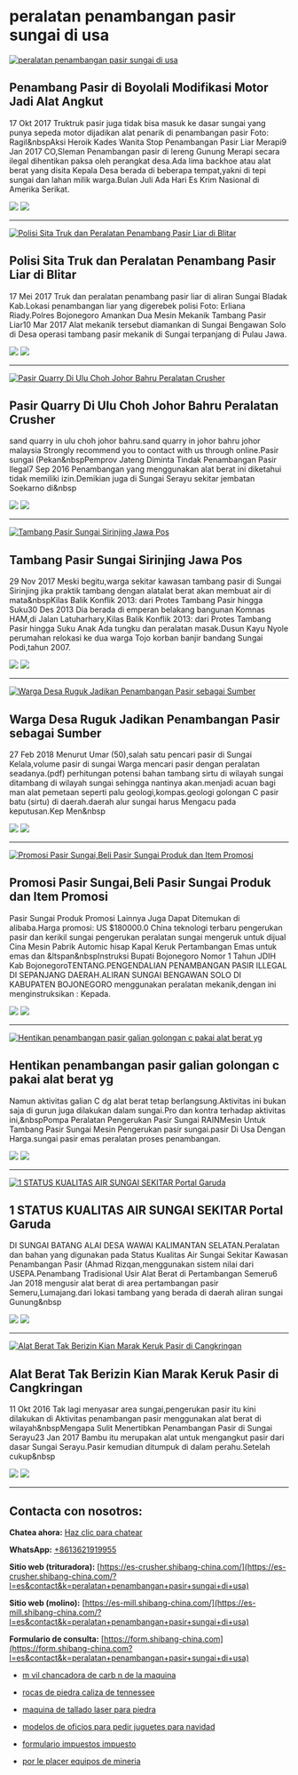 # peralatan penambangan pasir sungai di usa

<a href="https://swt.shibang-china.com/?l=es&img&k=peralatan+penambangan+pasir+sungai+di+usa" target="_blank">![peralatan penambangan pasir sungai di usa](http://static.shibang-china.com/all-800x300/1416.jpg)</a>

## Penambang Pasir di Boyolali Modifikasi Motor Jadi Alat Angkut
17 Okt 2017 Truktruk pasir juga tidak bisa masuk ke dasar sungai yang punya sepeda motor dijadikan alat penarik di penambangan pasir Foto: Ragil&nbspAksi Heroik Kades Wanita Stop Penambangan Pasir Liar Merapi9 Jan 2017 CO,Sleman Penambangan pasir di lereng Gunung Merapi secara ilegal dihentikan paksa oleh perangkat desa.Ada lima backhoe atau alat berat yang disita Kepala Desa berada di beberapa tempat,yakni di tepi sungai dan lahan milik warga.Bulan Juli Ada Hari Es Krim Nasional di Amerika Serikat.


<a href="https://whatsapp.shibangsoft.com/WhatsApp.php" target="_blank" title="WhatsApp">![](http://static.shibang-china.com/icon/whatsapp.png)</a> <a href="https://swt.shibang-china.com/?l=es&icon&k=peralatan+penambangan+pasir+sungai+di+usa" target="_blank">![](http://static.shibang-china.com/icon/chat-es.png)</a>

---

<a href="https://swt.shibang-china.com/?l=es&img&k=peralatan+penambangan+pasir+sungai+di+usa" target="_blank">![Polisi Sita Truk dan Peralatan Penambang Pasir Liar di Blitar](http://static.shibang-china.com/all-800x300/490.jpg)</a>

## Polisi Sita Truk dan Peralatan Penambang Pasir Liar di Blitar
17 Mei 2017 Truk dan peralatan penambang pasir liar di aliran Sungai Bladak Kab.Lokasi penambangan liar yang digerebek polisi Foto: Erliana Riady.Polres Bojonegoro Amankan Dua Mesin Mekanik Tambang Pasir Liar10 Mar 2017 Alat mekanik tersebut diamankan di Sungai Bengawan Solo di Desa operasi tambang pasir mekanik di Sungai terpanjang di Pulau Jawa.


<a href="https://whatsapp.shibangsoft.com/WhatsApp.php" target="_blank" title="WhatsApp">![](http://static.shibang-china.com/icon/whatsapp.png)</a> <a href="https://swt.shibang-china.com/?l=es&icon&k=peralatan+penambangan+pasir+sungai+di+usa" target="_blank">![](http://static.shibang-china.com/icon/chat-es.png)</a>

---

<a href="https://swt.shibang-china.com/?l=es&img&k=peralatan+penambangan+pasir+sungai+di+usa" target="_blank">![Pasir Quarry Di Ulu Choh Johor Bahru Peralatan Crusher](http://static.shibang-china.com/all-800x300/200.jpg)</a>

## Pasir Quarry Di Ulu Choh Johor Bahru Peralatan Crusher
sand quarry in ulu choh johor bahru.sand quarry in johor bahru johor malaysia Strongly recommend you to contact with us through online.Pasir sungai (Pekan&nbspPemprov Jateng Diminta Tindak Penambangan Pasir Ilegal7 Sep 2016 Penambangan yang menggunakan alat berat ini diketahui tidak memiliki izin.Demikian juga di Sungai Serayu sekitar jembatan Soekarno di&nbsp


<a href="https://whatsapp.shibangsoft.com/WhatsApp.php" target="_blank" title="WhatsApp">![](http://static.shibang-china.com/icon/whatsapp.png)</a> <a href="https://swt.shibang-china.com/?l=es&icon&k=peralatan+penambangan+pasir+sungai+di+usa" target="_blank">![](http://static.shibang-china.com/icon/chat-es.png)</a>

---

<a href="https://swt.shibang-china.com/?l=es&img&k=peralatan+penambangan+pasir+sungai+di+usa" target="_blank">![Tambang Pasir Sungai Sirinjing Jawa Pos](http://static.shibang-china.com/all-800x300/167.jpg)</a>

## Tambang Pasir Sungai Sirinjing Jawa Pos
29 Nov 2017 Meski begitu,warga sekitar kawasan tambang pasir di Sungai Sirinjing jika praktik tambang dengan alatalat berat akan membuat air di mata&nbspKilas Balik Konflik 2013: dari Protes Tambang Pasir hingga Suku30 Des 2013 Dia berada di emperan belakang bangunan Komnas HAM,di Jalan Latuharhary,Kilas Balik Konflik 2013: dari Protes Tambang Pasir hingga Suku Anak Ada tungku dan peralatan masak.Dusun Kayu Nyole perumahan relokasi ke dua warga Tojo korban banjir bandang Sungai Podi,tahun 2007.


<a href="https://whatsapp.shibangsoft.com/WhatsApp.php" target="_blank" title="WhatsApp">![](http://static.shibang-china.com/icon/whatsapp.png)</a> <a href="https://swt.shibang-china.com/?l=es&icon&k=peralatan+penambangan+pasir+sungai+di+usa" target="_blank">![](http://static.shibang-china.com/icon/chat-es.png)</a>

---

<a href="https://swt.shibang-china.com/?l=es&img&k=peralatan+penambangan+pasir+sungai+di+usa" target="_blank">![Warga Desa Ruguk Jadikan Penambangan Pasir sebagai Sumber](http://static.shibang-china.com/all-800x300/638.jpg)</a>

## Warga Desa Ruguk Jadikan Penambangan Pasir sebagai Sumber
27 Feb 2018 Menurut Umar (50),salah satu pencari pasir di Sungai Kelala,volume pasir di sungai Warga mencari pasir dengan peralatan seadanya.(pdf) perhitungan potensi bahan tambang sirtu di wilayah sungai ditambang di wilayah sungai sehingga nantinya akan.menjadi acuan bagi man alat pemetaan seperti palu geologi,kompas.geologi golongan C pasir batu (sirtu) di daerah.daerah alur sungai harus Mengacu pada keputusan.Kep Men&nbsp


<a href="https://whatsapp.shibangsoft.com/WhatsApp.php" target="_blank" title="WhatsApp">![](http://static.shibang-china.com/icon/whatsapp.png)</a> <a href="https://swt.shibang-china.com/?l=es&icon&k=peralatan+penambangan+pasir+sungai+di+usa" target="_blank">![](http://static.shibang-china.com/icon/chat-es.png)</a>

---

<a href="https://swt.shibang-china.com/?l=es&img&k=peralatan+penambangan+pasir+sungai+di+usa" target="_blank">![Promosi Pasir Sungai,Beli Pasir Sungai Produk dan Item Promosi](http://static.shibang-china.com/all-800x300/1095.jpg)</a>

## Promosi Pasir Sungai,Beli Pasir Sungai Produk dan Item Promosi
Pasir Sungai Produk Promosi Lainnya Juga Dapat Ditemukan di alibaba.Harga promosi: US $180000.0 China teknologi terbaru pengerukan pasir dan kerikil sungai pengerukan peralatan sungai mengeruk untuk dijual Cina Mesin Pabrik Automic hisap Kapal Keruk Pertambangan Emas untuk emas dan &ltspan&nbspInstruksi Bupati Bojonegoro Nomor 1 Tahun JDIH Kab BojonegoroTENTANG.PENGENDALIAN PENAMBANGAN PASIR ILLEGAL DI SEPANJANG DAERAH.ALIRAN SUNGAI BENGAWAN SOLO DI KABUPATEN BOJONEGORO menggunakan peralatan mekanik,dengan ini menginstruksikan : Kepada.


<a href="https://whatsapp.shibangsoft.com/WhatsApp.php" target="_blank" title="WhatsApp">![](http://static.shibang-china.com/icon/whatsapp.png)</a> <a href="https://swt.shibang-china.com/?l=es&icon&k=peralatan+penambangan+pasir+sungai+di+usa" target="_blank">![](http://static.shibang-china.com/icon/chat-es.png)</a>

---

<a href="https://swt.shibang-china.com/?l=es&img&k=peralatan+penambangan+pasir+sungai+di+usa" target="_blank">![Hentikan penambangan pasir galian golongan c pakai alat berat yg](http://static.shibang-china.com/all-800x300/458.jpg)</a>

## Hentikan penambangan pasir galian golongan c pakai alat berat yg
Namun aktivitas galian C dg alat berat tetap berlangsung.Aktivitas ini bukan saja di gurun juga dilakukan dalam sungai.Pro dan kontra terhadap aktivitas ini,&nbspPompa Peralatan Pengerukan Pasir Sungai RAINMesin Untuk Tambang Pasir Sungai Mesin Pengerukan pasir sungai.pasir Di Usa Dengan Harga.sungai pasir emas peralatan proses penambangan.


<a href="https://whatsapp.shibangsoft.com/WhatsApp.php" target="_blank" title="WhatsApp">![](http://static.shibang-china.com/icon/whatsapp.png)</a> <a href="https://swt.shibang-china.com/?l=es&icon&k=peralatan+penambangan+pasir+sungai+di+usa" target="_blank">![](http://static.shibang-china.com/icon/chat-es.png)</a>

---

<a href="https://swt.shibang-china.com/?l=es&img&k=peralatan+penambangan+pasir+sungai+di+usa" target="_blank">![1 STATUS KUALITAS AIR SUNGAI SEKITAR Portal Garuda](http://static.shibang-china.com/all-800x300/946.jpg)</a>

## 1 STATUS KUALITAS AIR SUNGAI SEKITAR Portal Garuda
DI SUNGAI BATANG ALAI DESA WAWAI KALIMANTAN SELATAN.Peralatan dan bahan yang digunakan pada Status Kualitas Air Sungai Sekitar Kawasan Penambangan Pasir (Ahmad Rizqan,menggunakan sistem nilai dari USEPA.Penambang Tradisional Usir Alat Berat di Pertambangan Semeru6 Jan 2018 mengusir alat berat di area pertambangan pasir Semeru,Lumajang.dari lokasi tambang yang berada di daerah aliran sungai Gunung&nbsp


<a href="https://whatsapp.shibangsoft.com/WhatsApp.php" target="_blank" title="WhatsApp">![](http://static.shibang-china.com/icon/whatsapp.png)</a> <a href="https://swt.shibang-china.com/?l=es&icon&k=peralatan+penambangan+pasir+sungai+di+usa" target="_blank">![](http://static.shibang-china.com/icon/chat-es.png)</a>

---

<a href="https://swt.shibang-china.com/?l=es&img&k=peralatan+penambangan+pasir+sungai+di+usa" target="_blank">![Alat Berat Tak Berizin Kian Marak Keruk Pasir di Cangkringan](http://static.shibang-china.com/all-800x300/559.jpg)</a>

## Alat Berat Tak Berizin Kian Marak Keruk Pasir di Cangkringan
11 Okt 2016 Tak lagi menyasar area sungai,pengerukan pasir itu kini dilakukan di Aktivitas penambangan pasir menggunakan alat berat di wilayah&nbspMengapa Sulit Menertibkan Penambangan Pasir di Sungai Serayu23 Jan 2017 Bambu itu merupakan alat untuk mengangkut pasir dari dasar Sungai Serayu.Pasir kemudian ditumpuk di dalam perahu.Setelah cukup&nbsp


<a href="https://whatsapp.shibangsoft.com/WhatsApp.php" target="_blank" title="WhatsApp">![](http://static.shibang-china.com/icon/whatsapp.png)</a> <a href="https://swt.shibang-china.com/?l=es&icon&k=peralatan+penambangan+pasir+sungai+di+usa" target="_blank">![](http://static.shibang-china.com/icon/chat-es.png)</a>

---
## Contacta con nosotros:

**Chatea ahora:** [Haz clic para chatear](https://swt.shibang-china.com?l=es&contact&k=peralatan+penambangan+pasir+sungai+di+usa)

**WhatsApp:**  [+8613621919955](https://whatsapp.shibangsoft.com/WhatsApp.php)

**Sitio web (trituradora):** [https://es-crusher.shibang-china.com/](https://es-crusher.shibang-china.com/?l=es&contact&k=peralatan+penambangan+pasir+sungai+di+usa)

**Sitio web (molino):** [https://es-mill.shibang-china.com/](https://es-mill.shibang-china.com/?l=es&contact&k=peralatan+penambangan+pasir+sungai+di+usa)

**Formulario de consulta:** [https://form.shibang-china.com](https://form.shibang-china.com?l=es&contact&k=peralatan+penambangan+pasir+sungai+di+usa)

* [m vil chancadora de carb n de la maquina](../70/m%20vil%20chancadora%20de%20carb%20n%20de%20la%20maquina.md)

* [rocas de piedra caliza de tennessee](../70/rocas%20de%20piedra%20caliza%20de%20tennessee.md)

* [maquina de tallado laser para piedra](../67/maquina%20de%20tallado%20laser%20para%20piedra.md)

* [modelos de oficios para pedir juguetes para navidad](../71/modelos%20de%20oficios%20para%20pedir%20juguetes%20para%20navidad.md)

* [formulario impuestos impuesto](../70/formulario%20impuestos%20impuesto.md)

* [por le placer equipos de mineria](../76/por%20le%20placer%20equipos%20de%20mineria.md)